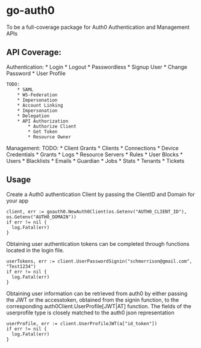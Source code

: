# go-auth0
To be a full-coverage package for Auth0 Authentication and Management APIs

## API Coverage:

  Authentication:
    * Login
    * Logout
    * Passwordless
    * Signup User
    * Change Password
    * User Profile
    
    TODO:
        * SAML
        * WS-Federation
        * Impersonation
        * Account Linking
        * Impersonation
        * Delegation
        * API Authorization
            * Authorize Client
            * Get Token
            * Resource Owner

  Management:
  TODO:
    * Client Grants
    * Clients
    * Connections
    * Device Credentials
    * Grants
    * Logs
    * Resource Servers
    * Rules
    * User Blocks
    * Users
    * Blacklists
    * Emails
    * Guardian
    * Jobs
    * Stats
    * Tenants
    * Tickets

## Usage

Create a Auth0 authentication Client by passing the ClientID and Domain for your app
```
client, err := goauth0.NewAuth0Client(os.Getenv("AUTH0_CLIENT_ID"), os.Getenv("AUTH0_DOMAIN"))
if err != nil {
  log.Fatal(err)
}
```

Obtaining user authentication tokens can be completed through functions located in
the login file.
```
userTokens, err := client.UserPasswordSignin("schmorrison@gmail.com", "Test1234")
if err != nil {
  log.Fatal(err)
}
```

Obtaining user information can be retrieved from auth0 by either passing the JWT or the accesstoken,
obtained from the signin function, to the corresponding auth0Client.UserProfile[JWT|AT] function.
The fields of the userprofile type is closely matched to the auth0 json representation
```
userProfile, err := client.UserProfileJWT(a["id_token"])
if err != nil {
  log.Fatal(err)
}
```
